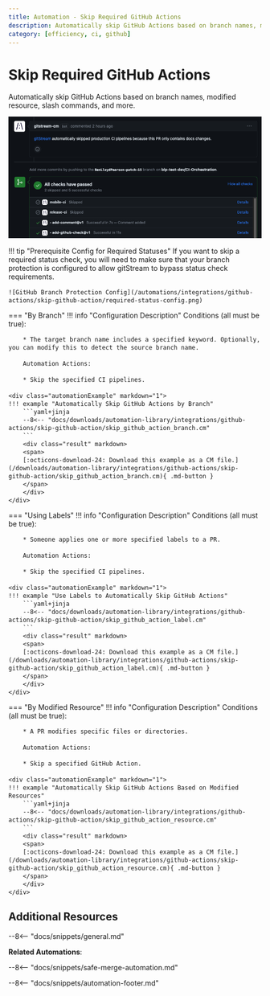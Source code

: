 ```yaml
---
title: Automation - Skip Required GitHub Actions
description: Automatically skip GitHub Actions based on branch names, modified resource, slash commands, and more.
category: [efficiency, ci, github]
---
```

# Skip Required GitHub Actions


<!-- --8<-- [start:example]-->
Automatically skip GitHub Actions based on branch names, modified resource, slash commands, and more.

![Automatically Skip GitHub Actions](/automations/integrations/github-actions/skip-github-action/skip-github-action.png)

!!! tip "Prerequisite Config for Required Statuses"
    If you want to skip a required status check, you will need to make sure that your branch protection is configured to allow gitStream to bypass status check requirements.

    ![GitHub Branch Protection Config](/automations/integrations/github-actions/skip-github-action/required-status-config.png)

=== "By Branch"
    !!! info "Configuration Description"
        Conditions (all must be true):

        * The target branch name includes a specified keyword. Optionally, you can modify this to detect the source branch name.

        Automation Actions:

        * Skip the specified CI pipelines.

    <div class="automationExample" markdown="1">
    !!! example "Automatically Skip GitHub Actions by Branch"
        ```yaml+jinja
        --8<-- "docs/downloads/automation-library/integrations/github-actions/skip-github-action/skip_github_action_branch.cm"
        ```
        <div class="result" markdown>
        <span>
        [:octicons-download-24: Download this example as a CM file.](/downloads/automation-library/integrations/github-actions/skip-github-action/skip_github_action_branch.cm){ .md-button }
        </span>
        </div>
    </div>
=== "Using Labels"
    !!! info "Configuration Description"
        Conditions (all must be true):

        * Someone applies one or more specified labels to a PR.

        Automation Actions:

        * Skip the specified CI pipelines.

    <div class="automationExample" markdown="1">
    !!! example "Use Labels to Automatically Skip GitHub Actions"
        ```yaml+jinja
        --8<-- "docs/downloads/automation-library/integrations/github-actions/skip-github-action/skip_github_action_label.cm"
        ```
        <div class="result" markdown>
        <span>
        [:octicons-download-24: Download this example as a CM file.](/downloads/automation-library/integrations/github-actions/skip-github-action/skip_github_action_label.cm){ .md-button }
        </span>
        </div>
    </div>
=== "By Modified Resource"
    !!! info "Configuration Description"
        Conditions (all must be true):

        * A PR modifies specific files or directories.

        Automation Actions:

        * Skip a specified GitHub Action.

    <div class="automationExample" markdown="1">
    !!! example "Automatically Skip GitHub Actions Based on Modified Resources"
        ```yaml+jinja
        --8<-- "docs/downloads/automation-library/integrations/github-actions/skip-github-action/skip_github_action_resource.cm"
        ```
        <div class="result" markdown>
        <span>
        [:octicons-download-24: Download this example as a CM file.](/downloads/automation-library/integrations/github-actions/skip-github-action/skip_github_action_resource.cm){ .md-button }
        </span>
        </div>
    </div>

<!-- --8<-- [end:example]-->

## Additional Resources

--8<-- "docs/snippets/general.md"

**Related Automations**:

--8<-- "docs/snippets/safe-merge-automation.md"

--8<-- "docs/snippets/automation-footer.md"
